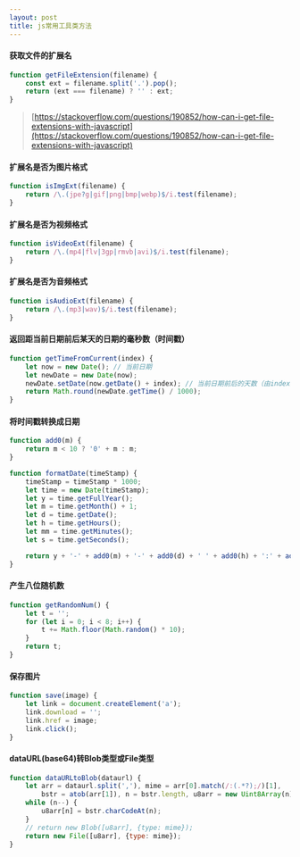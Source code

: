 ```yaml
---
layout: post
title: js常用工具类方法
---
```


#### 获取文件的扩展名
``` js
function getFileExtension(filename) {
    const ext = filename.split('.').pop();
    return (ext === filename) ? '' : ext;
}
```

> [https://stackoverflow.com/questions/190852/how-can-i-get-file-extensions-with-javascript](https://stackoverflow.com/questions/190852/how-can-i-get-file-extensions-with-javascript)

#### 扩展名是否为图片格式
``` js
function isImgExt(filename) {
    return /\.(jpe?g|gif|png|bmp|webp)$/i.test(filename);
}
```

#### 扩展名是否为视频格式
``` js
function isVideoExt(filename) {
    return /\.(mp4|flv|3gp|rmvb|avi)$/i.test(filename);
}
```

#### 扩展名是否为音频格式
``` js
function isAudioExt(filename) {
    return /\.(mp3|wav)$/i.test(filename);
}
```

#### 返回距当前日期前后某天的日期的毫秒数（时间戳）
``` js
function getTimeFromCurrent(index) {
    let now = new Date(); // 当前日期
    let newDate = new Date(now);
    newDate.setDate(now.getDate() + index); // 当前日期前后的天数（由index正负决定）
    return Math.round(newDate.getTime() / 1000);
}
```

#### 将时间戳转换成日期
``` js
function add0(m) {
    return m < 10 ? '0' + m : m;
}

function formatDate(timeStamp) {
    timeStamp = timeStamp * 1000;
    let time = new Date(timeStamp);
    let y = time.getFullYear();
    let m = time.getMonth() + 1;
    let d = time.getDate();
    let h = time.getHours();
    let mm = time.getMinutes();
    let s = time.getSeconds();

    return y + '-' + add0(m) + '-' + add0(d) + ' ' + add0(h) + ':' + add0(mm);
}
```

#### 产生八位随机数
``` js
function getRandomNum() {
    let t = '';
    for (let i = 0; i < 8; i++) {
        t += Math.floor(Math.random() * 10);
    }
    return t;
}
```

#### 保存图片
``` js
function save(image) {
    let link = document.createElement('a');
    link.download = '';
    link.href = image;
    link.click();
}
```

#### dataURL(base64)转Blob类型或File类型
``` js
function dataURLtoBlob(dataurl) {
    let arr = dataurl.split(','), mime = arr[0].match(/:(.*?);/)[1],
        bstr = atob(arr[1]), n = bstr.length, u8arr = new Uint8Array(n);
    while (n--) {
        u8arr[n] = bstr.charCodeAt(n);
    }
    // return new Blob([u8arr], {type: mime});
    return new File([u8arr], {type: mime});
}

```
